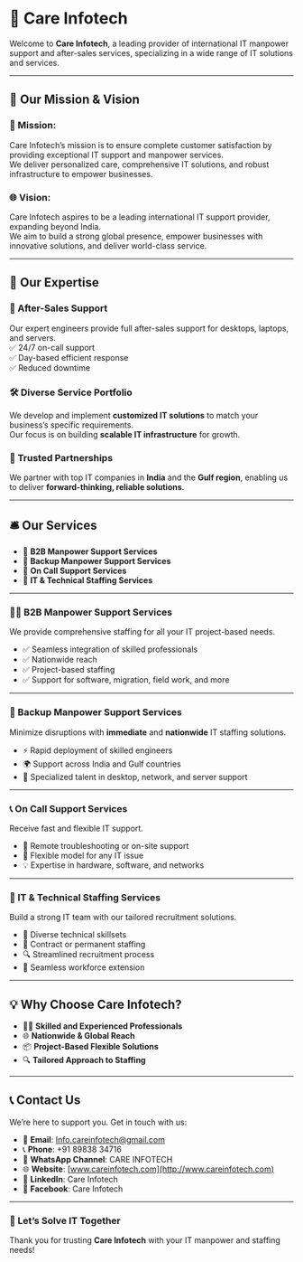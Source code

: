 # 💼 Care Infotech

Welcome to **Care Infotech**, a leading provider of international IT manpower support and after-sales services, specializing in a wide range of IT solutions and services.

---

## 🎯 Our Mission & Vision

### 🚀 Mission:
Care Infotech’s mission is to ensure complete customer satisfaction by providing exceptional IT support and manpower services.  
We deliver personalized care, comprehensive IT solutions, and robust infrastructure to empower businesses.

### 🌐 Vision:
Care Infotech aspires to be a leading international IT support provider, expanding beyond India.  
We aim to build a strong global presence, empower businesses with innovative solutions, and deliver world-class service.

---

## 🧠 Our Expertise

### 🔧 After-Sales Support
Our expert engineers provide full after-sales support for desktops, laptops, and servers.  
✅ 24/7 on-call support  
✅ Day-based efficient response  
✅ Reduced downtime

### 🛠️ Diverse Service Portfolio
We develop and implement **customized IT solutions** to match your business’s specific requirements.  
Our focus is on building **scalable IT infrastructure** for growth.

### 🤝 Trusted Partnerships
We partner with top IT companies in **India** and the **Gulf region**, enabling us to deliver **forward-thinking, reliable solutions**.

---

## 🛎️ Our Services

- 🔹 **B2B Manpower Support Services**  
- 🔹 **Backup Manpower Support Services**  
- 🔹 **On Call Support Services**  
- 🔹 **IT & Technical Staffing Services**

---

### 👨‍💻 B2B Manpower Support Services

We provide comprehensive staffing for all your IT project-based needs.

- ✅ Seamless integration of skilled professionals  
- ✅ Nationwide reach  
- ✅ Project-based staffing  
- ✅ Support for software, migration, field work, and more

---

### 🔄 Backup Manpower Support Services

Minimize disruptions with **immediate** and **nationwide** IT staffing solutions.

- ⚡ Rapid deployment of skilled engineers  
- 🌍 Support across India and Gulf countries  
- 💼 Specialized talent in desktop, network, and server support

---

### 📞 On Call Support Services

Receive fast and flexible IT support.

- 🔧 Remote troubleshooting or on-site support  
- 🔁 Flexible model for any IT issue  
- 💡 Expertise in hardware, software, and networks

---

### 👥 IT & Technical Staffing Services

Build a strong IT team with our tailored recruitment solutions.

- 🧠 Diverse technical skillsets  
- 🔄 Contract or permanent staffing  
- 🔍 Streamlined recruitment process  
- 🧩 Seamless workforce extension

---

## 💡 Why Choose Care Infotech?

- 👨‍🔧 **Skilled and Experienced Professionals**  
- 🌐 **Nationwide & Global Reach**  
- 📦 **Project-Based Flexible Solutions**  
- 🔍 **Tailored Approach to Staffing**

---

## 📞 Contact Us

We’re here to support you. Get in touch with us:

- 📧 **Email**: [Info.careinfotech@gmail.com](mailto:Info.careinfotech@gmail.com)  
- 📞 **Phone**: +91 89838 34716  
- 💬 **WhatsApp Channel**: CARE INFOTECH  
- 🌐 **Website**: [www.careinfotech.com](http://www.careinfotech.com)  
- 🔗 **LinkedIn**: Care Infotech  
- 📘 **Facebook**: Care Infotech

---

### 🤝 Let’s Solve IT Together  
Thank you for trusting **Care Infotech** with your IT manpower and staffing needs!
